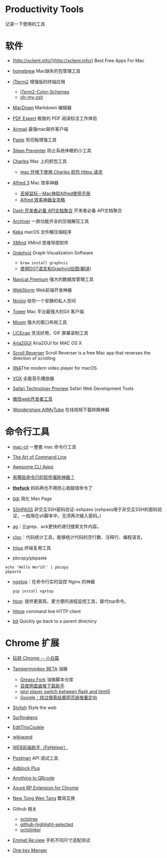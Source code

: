 # Productivity Tools 

记录一下使用的工具



# 软件

+ [http://xclient.info/](http://xclient.info/) Best Free Apps For Mac


+ [homebrew](https://brew.sh/) Mac缺失的包管理工具
+ [iTterm2](http://www.iterm2.com/) 增强版的终端应用
  + [iTerm2-Color-Schemes](https://github.com/mbadolato/iTerm2-Color-Schemes)
  + [oh-my-zsh](http://ohmyz.sh/) 
+ [MacDown](https://macdown.uranusjr.com/) Markdown 编辑器
+ [PDF Expert](http://xclient.info/s/pdf-expert-for-mac.html)  极致的 PDF 阅读标注工作体验 
+ [Airmail](http://xclient.info/s/airmail.html)  最强mac邮件客户端
+ [Paste](http://xclient.info/s/paste-for-mac.html) 剪切板增强工具 
+ [Sleep Preventer](http://xclient.info/s/sleep-preventer.html) 防止系统休眠的小工具


+ [Charles](http://xclient.info/s/charles.html) Mac 上的抓包工具
   - [mac 环境下使用 Charles 抓包 Https 请求](https://segmentfault.com/a/1190000005070614)


+ [Alfred 3](http://xclient.info/s/alfred.html) Mac 效率神器
  + [丢掉鼠标－Mac神软Alfred使用手册](http://wellsnake.com/jekyll/update/2014/06/15/001/)
  + [Alfred 效率神器全攻略](http://blog.surfacew.com/tool/2016/08/03/Alfred/)


+ [Dash 开发者必备 API文档聚合](http://xclient.info/s/dash.html) 开发者必备 API文档聚合


+ [Archiver](http://xclient.info/s/archiver.html) 一款功能齐全的压缩解压工具
+ [Keka](http://www.kekaosx.com/zh-cn/) macOS 文件解压缩程序
+ [XMind](http://www.xmindchina.net/) XMind 思维导图软件
+ [Graphviz](http://www.graphviz.org/) Graph Visualization Software
  + `brew install graphviz`
  + [使用DOT语言和Graphviz绘图(翻译)](https://casatwy.com/shi-yong-dotyu-yan-he-graphvizhui-tu-fan-yi.html)
+ [Navicat Premium](http://xclient.info/s/navicat-premium.html) 强大的数据库管理工具
+ [WebStorm](http://xclient.info/s/web-storm.html) Web前端开发神器
+ [Noizio](http://xclient.info/s/noizio.html) 给你一个安静的私人空间
+ [Tower](http://xclient.info/s/tower.html)  Mac 平台最强大的Git 客户端
+ [Moom](http://xclient.info/s/moom.html) 强大的窗口布局工具
+ [LICEcap](http://www.cockos.com/licecap/) 灵活好用，GIF 屏幕录制工具
+ [Aria2GUI](https://github.com/yangshun1029/aria2gui) Aria2GUI for MAC OS X
+ [Scroll Reverser](https://pilotmoon.com/scrollreverser/) Scroll Reverser is a free Mac app that reverses the direction of scrolling
+ [IINA](https://lhc70000.github.io/iina/)The *modern* video player for macOS.
+ [VOX](http://xclient.info/s/vox.html) 全能音乐播放器
+ [Safari Technology Preview](https://developer.apple.com/safari/download/) Safari Web Development Tools
+ [微信web开发者工具](https://mp.weixin.qq.com/wiki/10/e5f772f4521da17fa0d7304f68b97d7e.html#Chrome_DevTools)
+ [Wondershare AllMyTube](http://xclient.info/s/wondershare-allmytube.html) 在线视频下载转换神器


# 命令行工具

+ [mac-cli](https://github.com/guarinogabriel/mac-cli/) 一整套 mac 命令行工具
+ [The Art of Command Line](https://github.com/jlevy/the-art-of-command-line/blob/master/README-zh.md)
+ [Awesome CLI Apps](https://github.com/aharris88/awesome-cli-apps)
+ [有哪些命令行的软件堪称神器？](https://www.zhihu.com/question/59227720)
+ [**thefuck**](https://github.com/nvbn/thefuck) 妈妈再也不用担心我敲错命令了
+ [tldr](https://github.com/tldr-pages/tldr) 简化 Man Page
+ [SSHPASS](https://gist.github.com/arunoda/7790979) 非交互SSH密码验证-sshpass (sshpass用于非交互SSH的密码验证，一般用在sh脚本中，无须再次输入密码。)


+ [ag](https://github.com/ggreer/the_silver_searcher)：比grep、ack更快的递归搜索文件内容。


+ [cloc]((https://github.com/AlDanial/cloc))：代码统计工具，能够统计代码的空行数、注释行、编程语言。

+ [tmux](http://cenalulu.github.io/linux/tmux/) 终端复用工具

+ pbcopy/pbpaste
```
echo 'Hello World!' | pbcopy
pbpaste
```

+ [ngxtop](https://github.com/lebinh/ngxtop)：在命令行实时监控 Nginx 的神器

  `pip install ngxtop`

+ [htop](https://hisham.hm/htop/): 提供更美观、更方便的进程监控工具，替代top命令。

+ [httpie](https://httpie.org/) command line HTTP client

+ [bd](https://github.com/vigneshwaranr/bd) Quickly go back to a parent directory

# Chrome 扩展

+ [玩转 Chrome -- 小白篇](https://slides.com/xy2/how-to-use-chrome-01)


+ [Tampermonkey BETA](https://chrome.google.com/webstore/detail/tampermonkey-beta/gcalenpjmijncebpfijmoaglllgpjagf) 油猴
  + [Greasy Fork](https://greasyfork.org/zh-CN) 油猴脚本仓库
  + [百度网盘直接下载助手](https://greasyfork.org/zh-CN/scripts/23635-%E7%99%BE%E5%BA%A6%E7%BD%91%E7%9B%98%E7%9B%B4%E6%8E%A5%E4%B8%8B%E8%BD%BD%E5%8A%A9%E6%89%8B)
  + [iqiyi player switch between flash and html5](https://github.com/gooyie/userscript-iqiyi-player-switch)
  + [Google：绕过搜索结果网页链接重定向](https://greasyfork.org/zh-CN/scripts/14150-google-%E7%BB%95%E8%BF%87%E6%90%9C%E7%B4%A2%E7%BB%93%E6%9E%9C%E7%BD%91%E9%A1%B5%E9%93%BE%E6%8E%A5%E9%87%8D%E5%AE%9A%E5%90%91)
+ [Stylish](https://userstyles.org/) Style the web
+ [Surfingkeys](https://chrome.google.com/webstore/detail/gfbliohnnapiefjpjlpjnehglfpaknnc)
+ [EditThisCookie](http://www.editthiscookie.com/)
+ [wikiwand](http://www.wikiwand.com/) 
+ [WEB前端助手（FeHelper）](https://www.baidufe.com/fehelper)
+ [Postman](https://chrome.google.com/webstore/detail/postman/fhbjgbiflinjbdggehcddcbncdddomop?hl=zh-CN) API 调试工具
+ [Adblock Plus](https://chrome.google.com/webstore/detail/cfhdojbkjhnklbpkdaibdccddilifddb)
+ [Anything to QRcode](https://chrome.google.com/webstore/detail/calkaljlpglgogjfcidhlmmlgjnpmnmf)
+ [Axure RP Extension for Chrome](https://chrome.google.com/webstore/detail/axure-rp-extension-for-ch/dogkpdfcklifaemcdfbildhcofnopogp)
+ [New Tong Wen Tang](https://chrome.google.com/webstore/detail/new-tong-wen-tang/ldmgbgaoglmaiblpnphffibpbfchjaeg) 繁简互换
+ Github 相关
  - [octotree](https://github.com/buunguyen/octotree)  
  - [github-highlight-selected](https://chrome.google.com/webstore/detail/github-highlight-selected/lhiklbgjcblimmjjflobpncgihagcmbj) 
  - [octolinker](https://octolinker.github.io/)
+ [Emmet Re:view](https://chrome.google.com/webstore/detail/emmet-review/epejoicbhllgiimigokgjdoijnpaphdp) 手机不同尺寸适配测试
+ [One key Manger](https://chrome.google.com/webstore/detail/%E4%B8%80%E9%94%AE%E7%AE%A1%E7%90%86/kfjmkgngkgpgjdoealkmmajmmhpnffoj)


